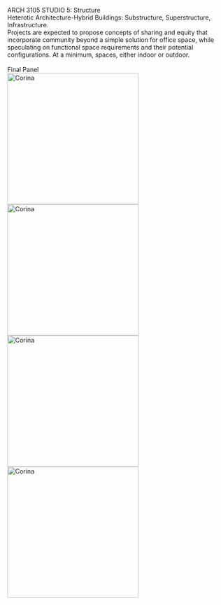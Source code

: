 ARCH 3105 STUDIO 5: Structure <br>
Heterotic Architecture-Hybrid Buildings: Substructure, Superstructure, Infrastructure.
<br>
Projects are expected to propose concepts of sharing and equity that incorporate community beyond a
simple solution for office space, while speculating on functional space requirements and their potential
configurations. At a minimum, spaces, either indoor or outdoor.
 <br> <br>
Final Panel
<br>
<img alt="Corina" src="https://github.com/steenblikrs/2021-Spring-Studio/blob/gh-pages/students/Corina/201.png?raw=true" width="300"><img alt="Corina" src="https://github.com/steenblikrs/2021-Spring-Studio/blob/gh-pages/students/Corina/202.png?raw=true" width="300"><br>
<img alt="Corina" src="https://github.com/steenblikrs/2021-Spring-Studio/blob/gh-pages/students/Corina/203.png?raw=true" width="300"><img alt="Corina" src="https://github.com/steenblikrs/2021-Spring-Studio/blob/gh-pages/students/Corina/204.png?raw=true" width="300">


